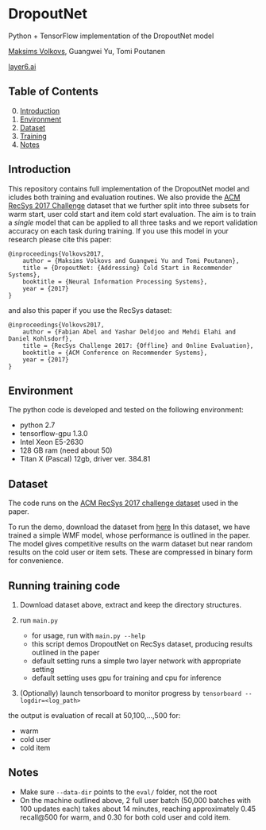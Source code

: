 # DropoutNet
Python + TensorFlow implementation of the DropoutNet model

[Maksims Volkovs](www.cs.toronto.edu/~mvolkovs), Guangwei Yu, Tomi Poutanen

[layer6.ai](http://layer6.ai)

## Table of Contents  
0. [Introduction](#intro)  
1. [Environment](#env)
2. [Dataset](#dataset)
3. [Training](#demo)
3. [Notes](#notes)

<a name="intro"/>

## Introduction
This repository contains full implementation of the DropoutNet model and icludes both training and evaluation routines. We also provide the [ACM RecSys 2017 Challenge](http://2017.recsyschallenge.com) dataset that we further split into three subsets for warm start, user cold start and item cold start evaluation. The aim is to train a *single* model that can be applied to all three tasks and we report validation accuracy on each task during training. If you use this model in your research please cite this paper:
```
@inproceedings{Volkovs2017,
	author = {Maksims Volkovs and Guangwei Yu and Tomi Poutanen},
	title = {DropoutNet: {Addressing} Cold Start in Recommender Systems},
	booktitle = {Neural Information Processing Systems},
	year = {2017}
}
```
and also this paper if you use the RecSys dataset:
```
@inproceedings{Volkovs2017,
	author = {Fabian Abel and Yashar Deldjoo and Mehdi Elahi and Daniel Kohlsdorf},
	title = {RecSys Challenge 2017: {Offline} and Online Evaluation},
	booktitle = {ACM Conference on Recommender Systems},
	year = {2017}
}
```


<a name="env"/>

## Environment
The python code is developed and tested on the following environment:
* python 2.7
* tensorflow-gpu 1.3.0
* Intel Xeon E5-2630
* 128 GB ram (need about 50)
* Titan X (Pascal) 12gb, driver ver. 384.81

<a name="dataset"/>

## Dataset

The code runs on the [ACM RecSys 2017 challenge dataset](http://2017.recsyschallenge.com/) used in the paper.

To run the demo, download the dataset from [here](https://s3.amazonaws.com/public.layer6.ai/DropoutNet/recsys2017.pub.tar.gz)
In this dataset, we have trained a simple WMF model, whose performance is outlined in the paper. The model gives competitive results on the warm dataset but near random results on the cold user or item sets. These are compressed in binary form for convenience.

<a name="demo"/>

## Running training code

1. Download dataset above, extract and keep the directory structures.

2. run `main.py`
    * for usage, run with `main.py --help`
    * this script demos DropoutNet on RecSys dataset, producing results outlined in the paper
    * default setting runs a simple two layer network with appropriate setting
    * default setting uses gpu for training and cpu for inference
3. (Optionally) launch tensorboard to monitor progress by `tensorboard --logdir=<log_path>`

the output is evaluation of recall at 50,100,...,500 for:
- warm
- cold user
- cold item

<a name="notes"/>

## Notes

* Make sure `--data-dir` points to the `eval/` folder, not the root
* On the machine outlined above, 2 full user batch (50,000 batches with 100 updates each) takes about 14 minutes, reaching approximately 0.45 recall@500 for warm, and 0.30 for both cold user and cold item.
